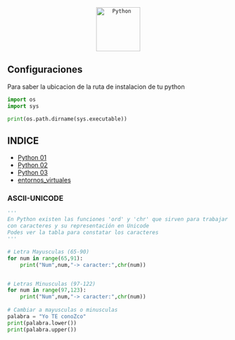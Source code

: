 <div align="center">
	<code><img width="100" src="https://user-images.githubusercontent.com/25181517/183423507-c056a6f9-1ba8-4312-a350-19bcbc5a8697.png" alt="Python" title="Python"/></code>
</div>

## Configuraciones

Para saber la ubicacion de la ruta de instalacion de tu python

```python
import os
import sys

print(os.path.dirname(sys.executable))
```

## INDICE
<!-- TOC -->

- [Python 01](Python%2001.md)
- [Python 02](Python%2002.md)
- [Python 03](Python%2003.md)
- [entornos_virtuales](entornos_virtuales.md)



### ASCII-UNICODE

```python
''' 
En Python existen las funciones 'ord' y 'chr' que sirven para trabajar 
con caracteres y su representación en Unicode
Podes ver la tabla para constatar los caracteres
'''

# Letra Mayusculas (65-90)
for num in range(65,91):
    print("Num",num,"-> caracter:",chr(num)) 


# Letras Minusculas (97-122)
for num in range(97,123):
    print("Num",num,"-> caracter:",chr(num))
    
# Cambiar a mayusculas o minusculas
palabra = "Yo TE conoZco"
print(palabra.lower())
print(palabra.upper())
```
